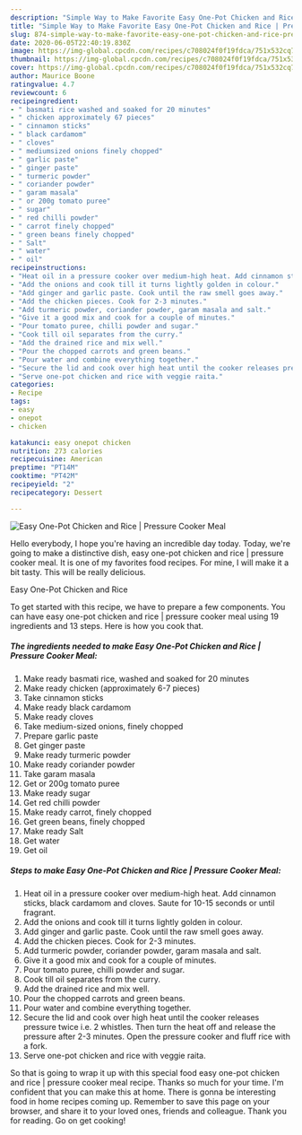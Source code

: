 ```yaml
---
description: "Simple Way to Make Favorite Easy One-Pot Chicken and Rice | Pressure Cooker Meal"
title: "Simple Way to Make Favorite Easy One-Pot Chicken and Rice | Pressure Cooker Meal"
slug: 874-simple-way-to-make-favorite-easy-one-pot-chicken-and-rice-pressure-cooker-meal
date: 2020-06-05T22:40:19.830Z
image: https://img-global.cpcdn.com/recipes/c708024f0f19fdca/751x532cq70/easy-one-pot-chicken-and-rice-pressure-cooker-meal-recipe-main-photo.jpg
thumbnail: https://img-global.cpcdn.com/recipes/c708024f0f19fdca/751x532cq70/easy-one-pot-chicken-and-rice-pressure-cooker-meal-recipe-main-photo.jpg
cover: https://img-global.cpcdn.com/recipes/c708024f0f19fdca/751x532cq70/easy-one-pot-chicken-and-rice-pressure-cooker-meal-recipe-main-photo.jpg
author: Maurice Boone
ratingvalue: 4.7
reviewcount: 6
recipeingredient:
- " basmati rice washed and soaked for 20 minutes"
- " chicken approximately 67 pieces"
- " cinnamon sticks"
- " black cardamom"
- " cloves"
- " mediumsized onions finely chopped"
- " garlic paste"
- " ginger paste"
- " turmeric powder"
- " coriander powder"
- " garam masala"
- " or 200g tomato puree"
- " sugar"
- " red chilli powder"
- " carrot finely chopped"
- " green beans finely chopped"
- " Salt"
- " water"
- " oil"
recipeinstructions:
- "Heat oil in a pressure cooker over medium-high heat. Add cinnamon sticks, black cardamom and cloves. Saute for 10-15 seconds or until fragrant."
- "Add the onions and cook till it turns lightly golden in colour."
- "Add ginger and garlic paste. Cook until the raw smell goes away."
- "Add the chicken pieces. Cook for 2-3 minutes."
- "Add turmeric powder, coriander powder, garam masala and salt."
- "Give it a good mix and cook for a couple of minutes."
- "Pour tomato puree, chilli powder and sugar."
- "Cook till oil separates from the curry."
- "Add the drained rice and mix well."
- "Pour the chopped carrots and green beans."
- "Pour water and combine everything together."
- "Secure the lid and cook over high heat until the cooker releases pressure twice i.e. 2 whistles. Then turn the heat off and release the pressure after 2-3 minutes. Open the pressure cooker and fluff rice with a fork."
- "Serve one-pot chicken and rice with veggie raita."
categories:
- Recipe
tags:
- easy
- onepot
- chicken

katakunci: easy onepot chicken 
nutrition: 273 calories
recipecuisine: American
preptime: "PT14M"
cooktime: "PT42M"
recipeyield: "2"
recipecategory: Dessert

---
```



![Easy One-Pot Chicken and Rice | Pressure Cooker Meal](https://img-global.cpcdn.com/recipes/c708024f0f19fdca/751x532cq70/easy-one-pot-chicken-and-rice-pressure-cooker-meal-recipe-main-photo.jpg)

Hello everybody, I hope you're having an incredible day today. Today, we're going to make a distinctive dish, easy one-pot chicken and rice | pressure cooker meal. It is one of my favorites food recipes. For mine, I will make it a bit tasty. This will be really delicious.

Easy One-Pot Chicken and Rice 

To get started with this recipe, we have to prepare a few components. You can have easy one-pot chicken and rice | pressure cooker meal using 19 ingredients and 13 steps. Here is how you cook that.

<!--inarticleads1-->

##### The ingredients needed to make Easy One-Pot Chicken and Rice | Pressure Cooker Meal:

1. Make ready  basmati rice, washed and soaked for 20 minutes
1. Make ready  chicken (approximately 6-7 pieces)
1. Take  cinnamon sticks
1. Make ready  black cardamom
1. Make ready  cloves
1. Take  medium-sized onions, finely chopped
1. Prepare  garlic paste
1. Get  ginger paste
1. Make ready  turmeric powder
1. Make ready  coriander powder
1. Take  garam masala
1. Get  or 200g tomato puree
1. Make ready  sugar
1. Get  red chilli powder
1. Make ready  carrot, finely chopped
1. Get  green beans, finely chopped
1. Make ready  Salt
1. Get  water
1. Get  oil




<!--inarticleads2-->

##### Steps to make Easy One-Pot Chicken and Rice | Pressure Cooker Meal:

1. Heat oil in a pressure cooker over medium-high heat. Add cinnamon sticks, black cardamom and cloves. Saute for 10-15 seconds or until fragrant.
1. Add the onions and cook till it turns lightly golden in colour.
1. Add ginger and garlic paste. Cook until the raw smell goes away.
1. Add the chicken pieces. Cook for 2-3 minutes.
1. Add turmeric powder, coriander powder, garam masala and salt.
1. Give it a good mix and cook for a couple of minutes.
1. Pour tomato puree, chilli powder and sugar.
1. Cook till oil separates from the curry.
1. Add the drained rice and mix well.
1. Pour the chopped carrots and green beans.
1. Pour water and combine everything together.
1. Secure the lid and cook over high heat until the cooker releases pressure twice i.e. 2 whistles. Then turn the heat off and release the pressure after 2-3 minutes. Open the pressure cooker and fluff rice with a fork.
1. Serve one-pot chicken and rice with veggie raita.




So that is going to wrap it up with this special food easy one-pot chicken and rice | pressure cooker meal recipe. Thanks so much for your time. I'm confident that you can make this at home. There is gonna be interesting food in home recipes coming up. Remember to save this page on your browser, and share it to your loved ones, friends and colleague. Thank you for reading. Go on get cooking!
